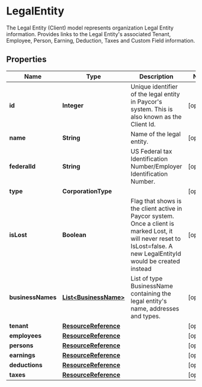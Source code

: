 

# LegalEntity

The Legal Entity (Client) model represents organization Legal Entity information. Provides links to the Legal Entity's associated Tenant, Employee, Person, Earning, Deduction, Taxes and Custom Field information.

## Properties

| Name | Type | Description | Notes |
|------------ | ------------- | ------------- | -------------|
|**id** | **Integer** | Unique identifier of the legal entity in Paycor&#39;s system. This is also known as the Client Id.              |  [optional] |
|**name** | **String** | Name of the legal entity.               |  [optional] |
|**federalId** | **String** | US Federal tax Identification Number/Employer Identification Number.               |  [optional] |
|**type** | **CorporationType** |  |  [optional] |
|**isLost** | **Boolean** | Flag that shows is the client active in Paycor system. Once a client is marked Lost, it will never reset to IsLost&#x3D;false. A new LegalEntityId would be created instead |  [optional] |
|**businessNames** | [**List&lt;BusinessName&gt;**](BusinessName.md) | List of type BusinessName containing the legal entity&#39;s name, addresses and types.               |  [optional] |
|**tenant** | [**ResourceReference**](ResourceReference.md) |  |  [optional] |
|**employees** | [**ResourceReference**](ResourceReference.md) |  |  [optional] |
|**persons** | [**ResourceReference**](ResourceReference.md) |  |  [optional] |
|**earnings** | [**ResourceReference**](ResourceReference.md) |  |  [optional] |
|**deductions** | [**ResourceReference**](ResourceReference.md) |  |  [optional] |
|**taxes** | [**ResourceReference**](ResourceReference.md) |  |  [optional] |



